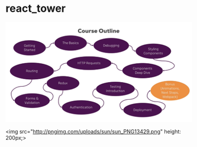 # react_tower
<img src="https://github.com/mary-tkachenko/react_tower/blob/master/visuals/plan.png?raw=true">

<img src="http://pngimg.com/uploads/sun/sun_PNG13429.png" height: 200px;>



